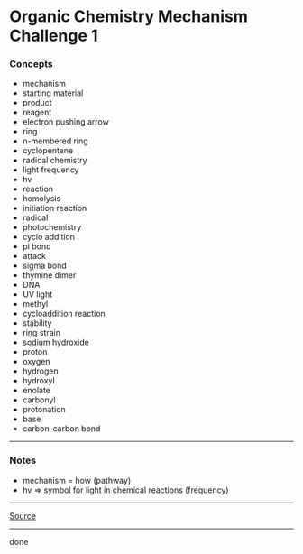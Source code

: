 # Organic Chemistry Mechanism Challenge 1

### Concepts

- mechanism
- starting material
- product
- reagent
- electron pushing arrow
- ring
- n-membered ring
- cyclopentene
- radical chemistry
- light frequency
- hv
- reaction
- homolysis
- initiation reaction
- radical
- photochemistry
- cyclo addition
- pi bond
- attack
- sigma bond
- thymine dimer
- DNA
- UV light
- methyl
- cycloaddition reaction
- stability
- ring strain
- sodium hydroxide
- proton
- oxygen
- hydrogen
- hydroxyl
- enolate
- carbonyl
- protonation
- base
- carbon-carbon bond

---

### Notes

- mechanism = how (pathway)
- hv => symbol for light in chemical reactions (frequency)

---

[Source](https://youtu.be/FZ_qJ695HnQ)

---

done